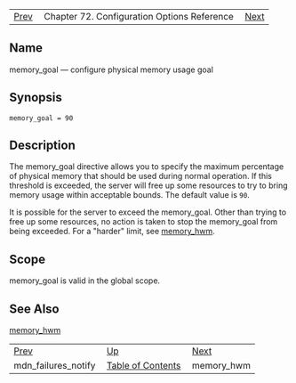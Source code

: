 |     |     |     |
| --- | --- | --- |
| [Prev](conf.ref.mdn_failures_notify)  | Chapter 72. Configuration Options Reference |  [Next](conf.ref.memory_hwm) |

<a name="conf.ref.memory_goal"></a>
## Name

memory_goal — configure physical memory usage goal

## Synopsis

`memory_goal = 90`

<a name="idp25503216"></a>
## Description

The memory_goal directive allows you to specify the maximum percentage of physical memory that should be used during normal operation. If this threshold is exceeded, the server will free up some resources to try to bring memory usage within acceptable bounds. The default value is `90`.

It is possible for the server to exceed the memory_goal. Other than trying to free up some resources, no action is taken to stop the memory_goal from being exceeded. For a "harder" limit, see [memory_hwm](conf.ref.memory_hwm "memory_hwm").

<a name="idp25506976"></a>
## Scope

memory_goal is valid in the global scope.

<a name="idp25508800"></a>
## See Also

[memory_hwm](conf.ref.memory_hwm "memory_hwm")

|     |     |     |
| --- | --- | --- |
| [Prev](conf.ref.mdn_failures_notify)  | [Up](config.options.ref) |  [Next](conf.ref.memory_hwm) |
| mdn_failures_notify  | [Table of Contents](index) |  memory_hwm |

